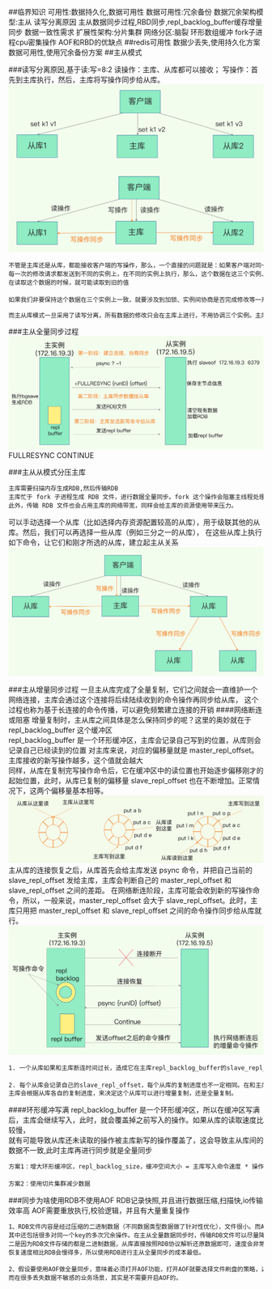 ##临界知识
可用性:数据持久化,数据可用性
数据可用性:冗余备份
数据冗余架构模型:主从
读写分离原因
主从数据同步过程,RBD同步,repl_backlog_buffer缓存增量同步
数据一致性需求
扩展性架构:分片集群
网络分区:脑裂
环形数组缓冲
fork子进程cpu密集操作
AOF和RBD的优缺点
##redis可用性
数据少丢失,使用持久化方案
数据可用性,使用冗余备份方案
##主从模式

###读写分离原因,基于读:写=8:2
读操作：主库、从库都可以接收；
写操作：首先到主库执行，然后，主库将写操作同步给从库。
![](.z_04_分布式_redis_04_分布式_可用性_扩展性_images/341753c2.png)
```asp
不管是主库还是从库，都能接收客户端的写操作，那么，一个直接的问题就是：如果客户端对同一个数据（例如 k1）前后修改了三次，
每一次的修改请求都发送到不同的实例上，在不同的实例上执行，那么，这个数据在这三个实例上的副本就不一致了（分别是 v1、v2 和 v3）。
在读取这个数据的时候，就可能读取到旧的值

如果我们非要保持这个数据在三个实例上一致，就要涉及到加锁、实例间协商是否完成修改等一系列操作，但这会带来巨额的开销，当然是不太能接受的。
```
```asp
而主从库模式一旦采用了读写分离，所有数据的修改只会在主库上进行，不用协调三个实例。主库有了最新的数据后，会同步给从库，这样，主从库的数据就是一致的
```
###主从全量同步过程
![](.z_04_分布式_redis_04_分布式_可用性_扩展性_images/f483efa8.png)
FULLRESYNC
CONTINUE


###主从从模式分压主库
```asp
主库需要扫描内存生成RDB,然后传输RDB
主库忙于 fork 子进程生成 RDB 文件，进行数据全量同步。fork 这个操作会阻塞主线程处理正常请求，从而导致主库响应应用程序的请求速度变慢。
此外，传输 RDB 文件也会占用主库的网络带宽，同样会给主库的资源使用带来压力。

```
可以手动选择一个从库（比如选择内存资源配置较高的从库），用于级联其他的从库。然后，我们可以再选择一些从库（例如三分之一的从库），
在这些从库上执行如下命令，让它们和刚才所选的从库，建立起主从关系
![](.z_04_分布式_redis_04_分布式_可用性_扩展性_images/0020740d.png)

###主从增量同步过程
一旦主从库完成了全量复制，它们之间就会一直维护一个网络连接，主库会通过这个连接将后续陆续收到的命令操作再同步给从库，
这个过程也称为基于长连接的命令传播，可以避免频繁建立连接的开销
####网络断连或阻塞
增量复制时，主从库之间具体是怎么保持同步的呢？这里的奥妙就在于 repl_backlog_buffer 这个缓冲区  
repl_backlog_buffer 是一个环形缓冲区，主库会记录自己写到的位置，从库则会记录自己已经读到的位置
对主库来说，对应的偏移量就是 master_repl_offset。主库接收的新写操作越多，这个值就会越大  
同样，从库在复制完写操作命令后，它在缓冲区中的读位置也开始逐步偏移刚才的起始位置，此时，从库已复制的偏移量 slave_repl_offset 也在不断增加。正常情况下，这两个偏移量基本相等。
![](.z_04_分布式_redis_04_分布式_可用性_扩展性_images/0db685a9.png)
主从库的连接恢复之后，从库首先会给主库发送 psync 命令，并把自己当前的 slave_repl_offset 发给主库，主库会判断自己的 master_repl_offset 和 slave_repl_offset 之间的差距。
在网络断连阶段，主库可能会收到新的写操作命令，所以，一般来说，master_repl_offset 会大于 slave_repl_offset。此时，主库只用把 master_repl_offset 和 slave_repl_offset 之间的命令操作同步给从库就行。
![](.z_04_分布式_redis_04_分布式_可用性_扩展性_images/b8239eab.png)

```asp
1. 一个从库如果和主库断连时间过长，造成它在主库repl_backlog_buffer的slave_repl_offset位置上的数据已经被覆盖掉了，此时从库和主库间将进行全量复制。

2. 每个从库会记录自己的slave_repl_offset，每个从库的复制进度也不一定相同。在和主库重连进行恢复时，从库会通过psync命令把自己记录的slave_repl_offset发给主库，
主库会根据从库各自的复制进度，来决定这个从库可以进行增量复制，还是全量复制。
```
####环形缓冲写满
repl_backlog_buffer 是一个环形缓冲区，所以在缓冲区写满后，主库会继续写入，此时，就会覆盖掉之前写入的操作。如果从库的读取速度比较慢，  
就有可能导致从库还未读取的操作被主库新写的操作覆盖了，这会导致主从库间的数据不一致,此时主库再进行同步就是全量同步
```asp
方案1：增大环形缓冲区，repl_backlog_size，缓冲空间大小 = 主库写入命令速度 * 操作大小 - 主从库间网络传输命令速度 * 操作大小

方案2：使用切片集群减少数据

```

###同步为啥使用RDB不使用AOF
RDB记录快照,并且进行数据压缩,扫描快,io传输效率高
AOF需要重放执行,校验逻辑，并且有大量重复操作
```asp
1、RDB文件内容是经过压缩的二进制数据（不同数据类型数据做了针对性优化），文件很小。而AOF文件记录的是每一次写操作的命令，写操作越多文件会变得很大，
其中还包括很多对同一个key的多次冗余操作。在主从全量数据同步时，传输RDB文件可以尽量降低对主库机器网络带宽的消耗，从库在加载RDB文件时，一是文件小，读取整个文件的速度会很快，
二是因为RDB文件存储的都是二进制数据，从库直接按照RDB协议解析还原数据即可，速度会非常快，而AOF需要依次重放每个写命令，这个过程会经历冗长的处理逻辑，
恢复速度相比RDB会慢得多，所以使用RDB进行主从全量同步的成本最低。

2、假设要使用AOF做全量同步，意味着必须打开AOF功能，打开AOF就要选择文件刷盘的策略，选择不当会严重影响Redis性能。而RDB只有在需要定时备份和主从全量同步数据时才会触发生成一次快照。
而在很多丢失数据不敏感的业务场景，其实是不需要开启AOF的。
```
